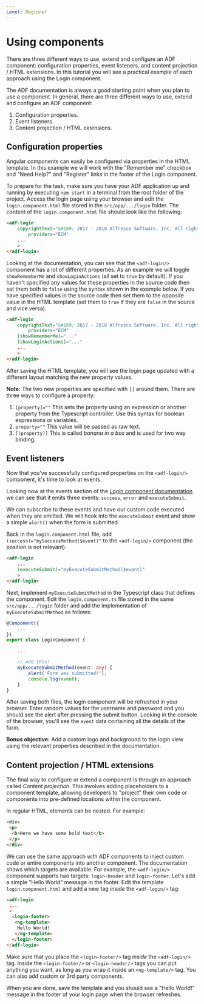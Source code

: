 ```yaml
---
Level: Beginner
---
```


# Using components

There are three different ways to use, extend and configure an ADF component: configuration properties,
event listeners, and content projection / HTML extensions. In this tutorial you will see a practical
example of each approach using the Login component.

The ADF documentation is always a good starting point when you plan to use a component. In general,
there are three different ways to use, extend and configure an ADF component:

1. Configuration properties.
2. Event listeners.
3. Content projection / HTML extensions.

## Configuration properties

Angular components can easily be configured via properties in the HTML template. In this example we will
work with the "Remember me" checkbox and "Need Help?" and "Register" links in the footer of the Login component.

To prepare for the task, make sure you have your ADF application up and running by executing `npm start`
in a terminal from the root folder of the project. Access the login page using your browser and edit the `login.component.html` file stored in the `src/app/.../login` folder. The content of the `login.component.html` file should look like the following:

```html
<adf-login
	copyrightText="&#169; 2017 - 2018 Alfresco Software, Inc. All rights reserved."
		providers="ECM"
	...
	>
</adf-login>
```

Looking at the documentation, you can see that the `<adf-login/>` component has a lot of different
properties. As an example we will toggle `showRememberMe` and `showLoginActions` (all set to `true`
by default). If you haven't specified any values for these properties in the source code then set them both
to `false` using the syntax shown in the example below. If you have specified values in the source code then
set them to the opposite value in the HTML template (set them to `true` if they are `false` in the source
and vice versa).

```html
<adf-login
	copyrightText="&#169; 2017 - 2018 Alfresco Software, Inc. All rights reserved."
		providers="ECM"
	[showRememberMe]="..."
	[showLoginActions]="..."
	...
	>
</adf-login>
```

After saving the HTML template, you will see the login page updated with a different layout matching the
new property values.

**Note:** The two new properties are specified with `[]` around them. There are three ways to configure a
property:

1. `[property]=""` This sets the property using an expression or another property from the Typescript
controller. Use this syntax for boolean expressions or variables.
2. `property=""` This value will be passed as raw text.
3. `[(property)]` This is called *banana in a box* and is used for two way binding.

## Event listeners

Now that you've successfully configured properties on the `<adf-login/>` component, it's time to look at events.

Looking now at the events section of the 
[Login component documentation](https://alfresco.github.io/adf-component-catalog/components/LoginComponent.html)
we can see that it emits three events: `success`, `error` and `executeSubmit`.

We can subscribe to these events and have our custom code executed when they are emitted. We will
hook into the `executeSubmit` event and show a simple `alert()` when the form is submitted.

Back in the `login.component.html` file,  add `(success)="mySuccessMethod($event)"` to the `<adf-login/>` component (the position is not relevant).

```html
<adf-login
	...
	(executeSubmit)="myExecuteSubmitMethod($event)"
	>
</adf-login>
```

Next, implement `myExecuteSubmitMethod` in the Typescript class that defines the component. Edit
the `login.component.ts` file stored in the same `src/app/.../login` folder and add the implementation
of `myExecuteSubmitMethod` as follows:

```ts
@Component({
	...
})
export class LoginComponent {

	...

	// Add this!
	myExecuteSubmitMethod(event: any) {
		alert('Form was submitted!');
		console.log(event);
	}
}
```

After saving both files, the login component will be refreshed in your browser. Enter random values for
the username and password and you should see the alert after pressing the submit button. Looking in the
console of the browser, you'll see the `event` data containing all the details of the form. 

**Bonus objective:** Add a custom logo and background to the login view using the relevant properties
described in the documentation.

## Content projection / HTML extensions

The final way to configure or extend a component is through an approach called *Content projection*. This
involves adding placeholders to a component template, allowing developers to "project" their own code or
components into pre-defined locations within the component.

In regular HTML, elements can be nested. For example:

```html
<div>
 <p>
  <b>Here we have some bold text</b>
 </p>
</div>
```

We can use the same approach with ADF components to inject custom code or entire components into another
component. The documentation shows which targets are available. For example, the `<adf-login/>` component
supports two targets: `login-header` and `login-footer`. Let's add a simple "Hello World" message in the
footer. Edit the template `login.component.html` and add a new tag *inside* the `<adf-login/>` tag:

```html
<adf-login
 ...
 >
  <login-footer>
   <ng-template>
    Hello World!
   </ng-template>
  </login-footer>
</adf-login>
```

Make sure that you place the `<login-footer/>` tag *inside* the `<adf-login/>` tag. Inside the
`<login-footer/>` or `<login-header/>` tags you can put anything you want, as long as you wrap it inside
an `<ng-template/>` tag. You can also add custom or 3rd party components.

When you are done, save the template and you should see a "Hello World!" message in the footer of your
login page when the browser refreshes.
